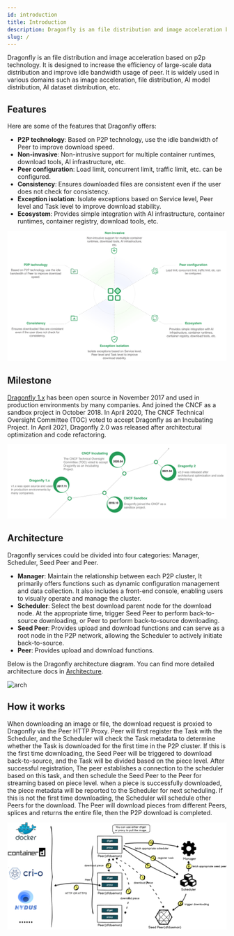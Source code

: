 ```yaml
---
id: introduction
title: Introduction
description: Dragonfly is an file distribution and image acceleration based on p2p technology.It is designed to increase the efficiency of large-scale data distribution and improve idle bandwidth usage of peer. It is widely used in various domains such as image acceleration, file distribution, AI model distribution, AI dataset distribution, etc.
slug: /
---
```


Dragonfly is an file distribution and image acceleration based on p2p technology.
It is designed to increase the efficiency of large-scale data distribution and improve idle bandwidth usage of peer.
It is widely used in various domains such as image acceleration, file distribution,
AI model distribution, AI dataset distribution, etc.

## Features

Here are some of the features that Dragonfly offers:

- **P2P technology**: Based on P2P technology, use the idle bandwidth of Peer to improve download speed.
- **Non-invasive**: Non-intrusive support for multiple container runtimes, download tools, AI infrastructure, etc.
- **Peer configuration**: Load limit, concurrent limit, traffic limit, etc. can be configured.
- **Consistency**: Ensures downloaded files are consistent even if the user does not check for consistency.
- **Exception isolation**: Isolate exceptions based on Service level, Peer level and Task level to improve
download stability.
- **Ecosystem**: Provides simple integration with AI infrastructure, container runtimes, container registry,
download tools, etc.

![features](./resource/introduction/features.jpeg)

## Milestone

[Dragonfly 1.x](https://github.com/dragonflyoss/Dragonfly) has been open source in November 2017 and used in production
environments by many companies.
And joined the CNCF as a sandbox project in October 2018.
In April 2020, The CNCF Technical Oversight Committee (TOC) voted to accept Dragonfly as an Incubating Project.
In April 2021, Dragonfly 2.0 was released after architectural optimization and code refactoring.

![milestone](./resource/introduction/milestone.jpeg)

## Architecture

Dragonfly services could be divided into four categories: Manager, Scheduler, Seed Peer and Peer.

- **Manager**: Maintain the relationship between each P2P cluster,
It primarily offers functions such as dynamic configuration management and data collection.
It also includes a front-end console, enabling users to visually operate and manage the cluster.
- **Scheduler**: Select the best download parent node for the download node. At the appropriate time,
trigger Seed Peer to perform back-to-source downloading, or Peer to perform back-to-source downloading.
- **Seed Peer**: Provides upload and download functions and can serve as a root node in the P2P network,
allowing the Scheduler to actively initiate back-to-source.
- **Peer**: Provides upload and download functions.

Below is the Dragonfly architecture diagram. You can find more detailed architecture docs in [Architecture](./concepts/terminology/architecture).

![arch](./resource/concepts/arch.png)

## How it works

When downloading an image or file, the download request is proxied to Dragonfly via the Peer HTTP Proxy.
Peer will first register the Task with the Scheduler, and the Scheduler will check the Task metadata
to determine whether the Task is downloaded for the first time in the P2P cluster.
If this is the first time downloading, the Seed Peer will be triggered to download back-to-source,
and the Task will be divided based on the piece level.
After successful registration, The peer establishes a connection to the scheduler based on this task,
and then schedule the Seed Peer to the Peer for streaming based on piece level.
when a piece is successfully downloaded, the piece metadata will be reported to the Scheduler for next scheduling.
If this is not the first time downloading, the Scheduler will schedule other Peers for the download.
The Peer will download pieces from different Peers, splices and returns the entire file, then the P2P download is completed.

![sequence-diagram](./resource/getting-started/sequence-diagram.png)
